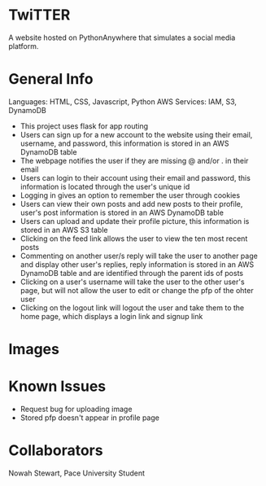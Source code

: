 # TwiTTER
A website hosted on PythonAnywhere that simulates a social media platform.
# General Info
Languages: HTML, CSS, Javascript, Python
AWS Services: IAM, S3, DynamoDB
- This project uses flask for app routing
- Users can sign up for a new account to the website using their email, username, and password, this information is stored in an AWS DynamoDB table
- The webpage notifies the user if they are missing @ and/or . in their email
- Users can login to their account using their email and password, this information is located through the user's unique id
- Logging in gives an option to remember the user through cookies
- Users can view their own posts and add new posts to their profile, user's post information is stored in an AWS DynamoDB table
- Users can upload and update their profile picture, this information is stored in an AWS S3 table
- Clicking on the feed link allows the user to view the ten most recent posts
- Commenting on another user/s reply will take the user to another page and display other user's replies, reply information is stored in an AWS DynamoDB table and are identified through the parent ids of posts
- Clicking on a user's username will take the user to the other user's page, but will not allow the user to edit or change the pfp of the ohter user
- Clicking on the logout link will logout the user and take them to the home page, which displays a login link and signup link
# Images
# Known Issues
- Request bug for uploading image
- Stored pfp doesn't appear in profile page
# Collaborators
Nowah Stewart, Pace University Student
